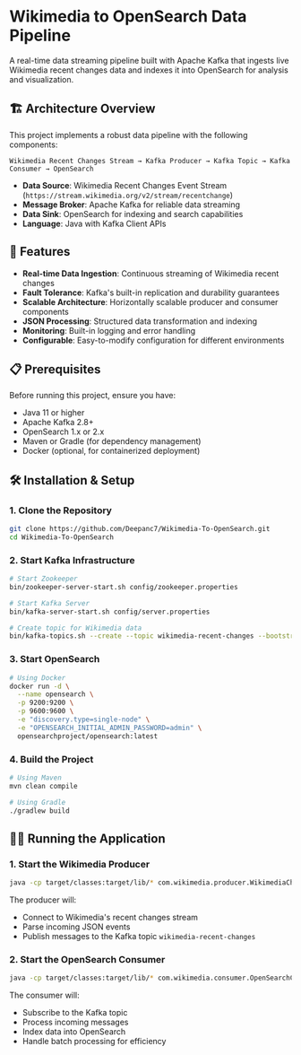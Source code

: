 # Wikimedia to OpenSearch Data Pipeline

A real-time data streaming pipeline built with Apache Kafka that ingests live Wikimedia recent changes data and indexes it into OpenSearch for analysis and visualization.

## 🏗️ Architecture Overview

This project implements a robust data pipeline with the following components:

```
Wikimedia Recent Changes Stream → Kafka Producer → Kafka Topic → Kafka Consumer → OpenSearch
```

- **Data Source**: Wikimedia Recent Changes Event Stream (`https://stream.wikimedia.org/v2/stream/recentchange`)
- **Message Broker**: Apache Kafka for reliable data streaming
- **Data Sink**: OpenSearch for indexing and search capabilities
- **Language**: Java with Kafka Client APIs

## 🚀 Features

- **Real-time Data Ingestion**: Continuous streaming of Wikimedia recent changes
- **Fault Tolerance**: Kafka's built-in replication and durability guarantees
- **Scalable Architecture**: Horizontally scalable producer and consumer components
- **JSON Processing**: Structured data transformation and indexing
- **Monitoring**: Built-in logging and error handling
- **Configurable**: Easy-to-modify configuration for different environments

## 📋 Prerequisites

Before running this project, ensure you have:

- Java 11 or higher
- Apache Kafka 2.8+
- OpenSearch 1.x or 2.x
- Maven or Gradle (for dependency management)
- Docker (optional, for containerized deployment)

## 🛠️ Installation & Setup

### 1. Clone the Repository
```bash
git clone https://github.com/Deepanc7/Wikimedia-To-OpenSearch.git
cd Wikimedia-To-OpenSearch
```

### 2. Start Kafka Infrastructure
```bash
# Start Zookeeper
bin/zookeeper-server-start.sh config/zookeeper.properties

# Start Kafka Server
bin/kafka-server-start.sh config/server.properties

# Create topic for Wikimedia data
bin/kafka-topics.sh --create --topic wikimedia-recent-changes --bootstrap-server localhost:9092 --partitions 3 --replication-factor 1
```

### 3. Start OpenSearch
```bash
# Using Docker
docker run -d \
  --name opensearch \
  -p 9200:9200 \
  -p 9600:9600 \
  -e "discovery.type=single-node" \
  -e "OPENSEARCH_INITIAL_ADMIN_PASSWORD=admin" \
  opensearchproject/opensearch:latest
```

### 4. Build the Project
```bash
# Using Maven
mvn clean compile

# Using Gradle
./gradlew build
```

## 🏃‍♂️ Running the Application

### 1. Start the Wikimedia Producer
```bash
java -cp target/classes:target/lib/* com.wikimedia.producer.WikimediaChangesProducer
```

The producer will:
- Connect to Wikimedia's recent changes stream
- Parse incoming JSON events
- Publish messages to the Kafka topic `wikimedia-recent-changes`

### 2. Start the OpenSearch Consumer
```bash
java -cp target/classes:target/lib/* com.wikimedia.consumer.OpenSearchConsumer
```

The consumer will:
- Subscribe to the Kafka topic
- Process incoming messages
- Index data into OpenSearch
- Handle batch processing for efficiency
